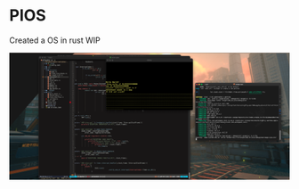 # PIOS

Created a OS in rust WIP


![Screenshto](https://raw.githubusercontent.com/piyushS3V3N/pios/master/images/1.png)
